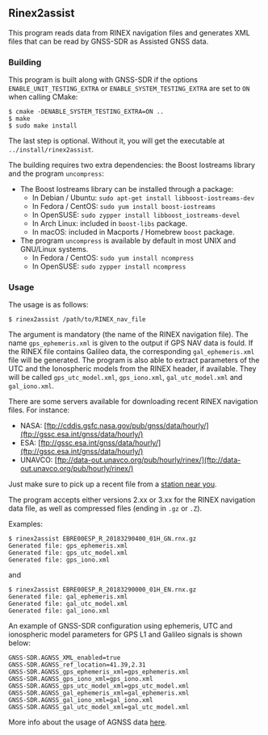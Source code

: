 ## Rinex2assist

[comment]: # (
SPDX-License-Identifier: GPL-3.0-or-later
)

[comment]: # (
SPDX-FileCopyrightText: 2011-2020 Carles Fernandez-Prades <carles.fernandez@cttc.es>
)

This program reads data from RINEX navigation files and generates XML files that
can be read by GNSS-SDR as Assisted GNSS data.

### Building

This program is built along with GNSS-SDR if the options
`ENABLE_UNIT_TESTING_EXTRA` or `ENABLE_SYSTEM_TESTING_EXTRA` are set to `ON`
when calling CMake:

```
$ cmake -DENABLE_SYSTEM_TESTING_EXTRA=ON ..
$ make
$ sudo make install
```

The last step is optional. Without it, you will get the executable at
`../install/rinex2assist`.

The building requires two extra dependencies: the Boost Iostreams library and
the program `uncompress`:

- The Boost Iostreams library can be installed through a package:
  - In Debian / Ubuntu: `sudo apt-get install libboost-iostreams-dev`
  - In Fedora / CentOS: `sudo yum install boost-iostreams`
  - In OpenSUSE: `sudo zypper install libboost_iostreams-devel`
  - In Arch Linux: included in `boost-libs` package.
  - In macOS: included in Macports / Homebrew `boost` package.
- The program `uncompress` is available by default in most UNIX and GNU/Linux
  systems.
  - In Fedora / CentOS: `sudo yum install ncompress`
  - In OpenSUSE: `sudo zypper install ncompress`

### Usage

The usage is as follows:

```
$ rinex2assist /path/to/RINEX_nav_file
```

The argument is mandatory (the name of the RINEX navigation file). The name
`gps_ephemeris.xml` is given to the output if GPS NAV data is fould. If the
RINEX file contains Galileo data, the corresponding `gal_ephemeris.xml` file
will be generated. The program is also able to extract parameters of the UTC and
the Ionospheric models from the RINEX header, if available. They will be called
`gps_utc_model.xml`, `gps_iono.xml`, `gal_utc_model.xml` and `gal_iono.xml`.

There are some servers available for downloading recent RINEX navigation files.
For instance:

- NASA:
  [ftp://cddis.gsfc.nasa.gov/pub/gnss/data/hourly/](ftp://gssc.esa.int/gnss/data/hourly/)
- ESA:
  [ftp://gssc.esa.int/gnss/data/hourly/](ftp://gssc.esa.int/gnss/data/hourly/)
- UNAVCO:
  [ftp://data-out.unavco.org/pub/hourly/rinex/](ftp://data-out.unavco.org/pub/hourly/rinex/)

Just make sure to pick up a recent file from a
[station near you](http://www.igs.org/network).

The program accepts either versions 2.xx or 3.xx for the RINEX navigation data
file, as well as compressed files (ending in `.gz` or `.Z`).

Examples:

```
$ rinex2assist EBRE00ESP_R_20183290400_01H_GN.rnx.gz
Generated file: gps_ephemeris.xml
Generated file: gps_utc_model.xml
Generated file: gps_iono.xml
```

and

```
$ rinex2assist EBRE00ESP_R_20183290000_01H_EN.rnx.gz
Generated file: gal_ephemeris.xml
Generated file: gal_utc_model.xml
Generated file: gal_iono.xml
```

An example of GNSS-SDR configuration using ephemeris, UTC and ionospheric model
parameters for GPS L1 and Galileo signals is shown below:

```
GNSS-SDR.AGNSS_XML_enabled=true
GNSS-SDR.AGNSS_ref_location=41.39,2.31
GNSS-SDR.AGNSS_gps_ephemeris_xml=gps_ephemeris.xml
GNSS-SDR.AGNSS_gps_iono_xml=gps_iono.xml
GNSS-SDR.AGNSS_gps_utc_model_xml=gps_utc_model.xml
GNSS-SDR.AGNSS_gal_ephemeris_xml=gal_ephemeris.xml
GNSS-SDR.AGNSS_gal_iono_xml=gal_iono.xml
GNSS-SDR.AGNSS_gal_utc_model_xml=gal_utc_model.xml
```

More info about the usage of AGNSS data
[here](https://gnss-sdr.org/docs/sp-blocks/global-parameters/#assisted-gnss-with-xml-files).
